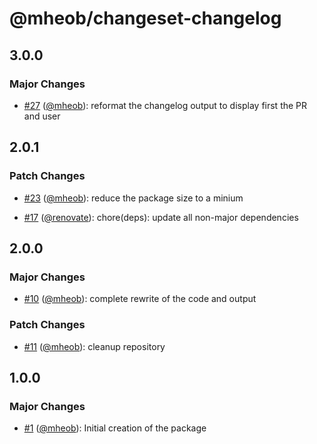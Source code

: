 # @mheob/changeset-changelog

## 3.0.0

### Major Changes

- [#27](https://github.com/mheob/changeset-changelog/pull/27) ([@mheob](https://github.com/mheob)): reformat the changelog output
  to display first the PR and user

## 2.0.1

### Patch Changes

- [#23](https://github.com/mheob/changeset-changelog/pull/23) ([@mheob](https://github.com/mheob)): reduce the package size to a minium

- [#17](https://github.com/mheob/changeset-changelog/pull/17) ([@renovate](https://github.com/apps/renovate)): chore(deps): update all non-major dependencies
 
## 2.0.0

### Major Changes

- [#10](https://github.com/mheob/changeset-changelog/pull/10) ([@mheob](https://github.com/mheob)): complete rewrite of the code and output

### Patch Changes

- [#11](https://github.com/mheob/changeset-changelog/pull/11) ([@mheob](https://github.com/mheob)): cleanup repository

## 1.0.0

### Major Changes

- [#1](https://github.com/mheob/changeset-changelog/pull/1) ([@mheob](https://github.com/mheob)): Initial creation of the package
